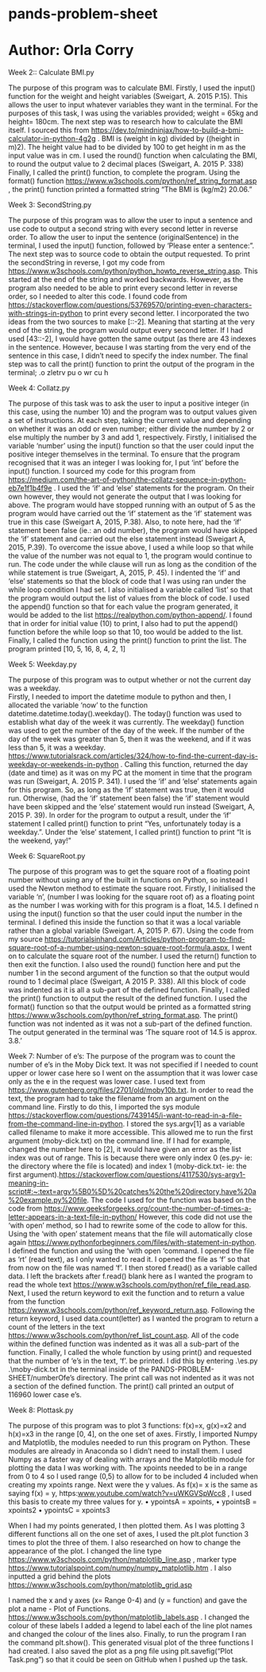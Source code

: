 # pands-problem-sheet
# Author: Orla Corry 

 Week 2:: Calculate BMI.py

The purpose of this program was to calculate BMI. 
Firstly, I used the input() function for the weight and height variables (Sweigart, A. 2015 P.15). This allows the user to input whatever variables they want in the terminal. For the purposes of this task, I was using the variables provided; weight = 65kg and height= 180cm. 
The next step was to research how to calculate the BMI itself. I sourced this from https://dev.to/mindninjax/how-to-build-a-bmi-calculator-in-python-4g2g . BMI is (weight in kg) divided by ((height in m)2). The height value had to be divided by 100 to get height in m as the input value was in cm.
I used the round() function when calculating the BMI, to round the output value to 2 decimal places (Sweigart, A. 2015 P. 338)
Finally, I called the print() function, to complete the program. Using the format() function https://www.w3schools.com/python/ref_string_format.asp , the print() function printed a formatted string “The BMI is (kg/m2) 20.06.”






Week 3: SecondString.py

The purpose of this program was to allow the user to input a sentence and use code to output a second string with every second letter in reverse order. To allow the user to input the sentence (originalSentence) in the terminal, I used the input() function, followed by ‘Please enter a sentence:”.
The next step was to source code to obtain the output requested. To print the secondString in reverse, I got my code from https://www.w3schools.com/python/python_howto_reverse_string.asp. This started at the end of the string and worked backwards. However, as the program also needed to be able to print every second letter in reverse order, so I needed to alter this code. I found code from https://stackoverflow.com/questions/53769570/printing-even-characters-with-strings-in-python to print every second letter. I incorporated the two ideas from the two sources to make [::-2]. Meaning that starting at the very end of the string, the program would output every second letter. If I had used [43::-2], I would have gotten the same output (as there are 43 indexes in the sentence. However, because I was starting from the very end of the sentence in this case, I didn’t need to specify the index number. 
The final step was to call the print() function to print the output of the program in the terminal; .o zletrv pu o wr cu h






Week 4: Collatz.py

The purpose of this task was to ask the user to input a positive integer (in this case, using the number 10) and the program was to output values given a set of instructions. At each step, taking the current value and depending on whether it was an odd or even number; either divide the number by 2 or else multiply the number by 3 and add 1, respectively. 
Firstly, I initialised the variable ‘number’ using the input() function so that the user could input the positive integer themselves in the terminal. To ensure that the program recognised that it was an integer I was looking for, I put ‘int’ before the input() function.
I sourced my code for this program from https://medium.com/the-art-of-python/the-collatz-sequence-in-python-eb7e1f1b4f9e .
I used the ‘if’ and ‘else’ statements for the program. On their own however, they would not generate the output that I was looking for above. The program would have stopped running with an output of 5 as the program would have carried out the ‘if’ statement as the ‘if’ statement was true in this case (Sweigart A, 2015, P.38). Also, to note here, had the ‘if’ statement been false (ie.: an odd number), the program would have skipped the ‘if’ statement and carried out the else statement instead (Sweigart A, 2015, P.39).
To overcome the issue above, I used a while loop so that while the value of the number was not equal to 1, the program would continue to run. The code under the while clause will run as long as the condition of the while statement is true (Sweigart, A, 2015, P. 45).
I indented the ‘if’ and ‘else’ statements so that the block of code that I was using ran under the while loop condition I had set.
I also initialised a variable called ‘list’ so that the program would output the list of values from the block of code. I used the append() function so that for each value the program generated, it would be added to the list https://realpython.com/python-append/. I found that in order for initial value (10) to print, I also had to put the append() function before the while loop so that 10, too would be added to the list. 
Finally, I called the function using the print()  function to print the list. The program printed [10, 5, 16, 8, 4, 2, 1]



Week 5: Weekday.py

The purpose of this program was to output whether or not the current day was a weekday.  
Firstly, I needed to import the datetime module to python and then, I allocated the variable ‘now’ to the function datetime.datetime.today().weekday(). The today() function was used to establish what day of the week it was currently. The weekday() function was used to get the number of the day of the week. If the number of the day of the week was greater than 5, then it was the weekend, and if it was less than 5, it was a weekday. https://www.tutorialsrack.com/articles/324/how-to-find-the-current-day-is-weekday-or-weekends-in-python . Calling this function, returned the day (date and time) as it was on my PC at the moment in time that the program was run (Sweigart, A. 2015 P. 341). 
I used the ‘if’ and ‘else’ statements again for this program. So, as long as the ‘if’ statement was true, then it would run. Otherwise, (had the ‘if’ statement been false) the ‘if’ statement would have been skipped and the ‘else’ statement would run instead (Sweigart, A, 2015 P. 39). 
In order for the program to output a result, under the ‘if’ statement I called print() function to print “Yes, unfortunately today is a weekday.”. Under the ‘else’ statement, I called print() function to print “It is the weekend, yay!” 



Week 6: SquareRoot.py

The purpose of this program was to get the square root of a floating point number without using any of the built in functions on Python, so instead I used the Newton method to estimate the square root.
Firstly, I initialised the variable ‘n’, (number I was looking for the square root of) as a floating point as the number I was working with for this program is a float, 14.5. I defined n using the input() function so that the user could input the number in the terminal. I defined this inside the function so that it was a local variable rather than a global variable (Sweigart. A, 2015 P. 67). 
Using the code from my source https://tutorialsinhand.com/Articles/python-program-to-find-square-root-of-a-number-using-newton-square-root-formula.aspx, I went on to calculate the square root of the number. I used the return() function to then exit the function. I also used the round() function here and put the number 1 in the second argument of the function so that the output would round to 1 decimal place (Sweigart, A 2015 P. 338). All this block of code was indented as it is all a sub-part of the defined function.
Finally, I called the print() function to output the result of the defined function. I used the format() function so that the output would be printed as a formatted string https://www.w3schools.com/python/ref_string_format.asp. 
The print() function was not indented as it was not a sub-part of the defined function. The output generated in the terminal was ‘The square root of 14.5 is approx. 3.8.’



Week 7: Number of e’s:
The purpose of the program was to count the number of e’s in the Moby Dick text. It was not specified if I needed to count upper or lower case here so I went on the assumption that it was lower case only as the e in the request was lower case.
I used text from https://www.gutenberg.org/files/2701/old/moby10b.txt.
In order to read the text, the program had to take the filename from an argument on the command line. Firstly to do this, I imported the sys module https://stackoverflow.com/questions/7439145/i-want-to-read-in-a-file-from-the-command-line-in-python.
I stored the sys.argv[1] as a variable called filename to make it more accessible. This allowed me to run the first argument (moby-dick.txt) on the command line. If I had for example, changed the number here to [2], it would have given an error as the list index was out of range. This is because there were only index 0 (es.py- ie: the directory where the file is located) and index 1 (moby-dick.txt- ie: the first argument).https://stackoverflow.com/questions/4117530/sys-argv1-meaning-in-script#:~:text=argv%5B0%5D%20catches%20the%20directory,have%20a%20example.py%20file.
The code I used for the function was based on the code from https://www.geeksforgeeks.org/count-the-number-of-times-a-letter-appears-in-a-text-file-in-python/ However, this code did not use the ‘with open’ method, so I had to rewrite some of the code to allow for this. Using the ‘with open’ statement means that the file will automatically close again https://www.pythonforbeginners.com/files/with-statement-in-python. 
I defined the function and using the ‘with open ‘command. I opened the file as ‘rt’ (read text), as I only wanted to read it. I opened the file as ‘f’ so that from now on the file was named ‘f’. 
I then stored f.read() as a variable called data. I left the brackets after f.read() blank here as I wanted the program to read the whole text https://www.w3schools.com/python/ref_file_read.asp.  
Next, I used the return keyword to exit the function and to return a value from the function https://www.w3schools.com/python/ref_keyword_return.asp.  Following the return keyword, I used data.count(letter) as I wanted the program to return a count of the letters in the text https://www.w3schools.com/python/ref_list_count.asp. 
All of the code within the defined function was indented as it was all a sub-part of the function.
Finally, I called the whole function by using print() and requested that the number of ‘e’s in the text, ‘f’. be printed. I did this by entering .\es.py .\moby-dick.txt in the terminal inside of the PANDS-PROBLEM-SHEET/numberOfe’s directory. 
The print call was not indented as it was not a section of the defined function. The print() call printed an output of 116960 lower case e’s.



Week 8: Plottask.py

The purpose of this program was to plot 3 functions: f(x)=x, g(x)=x2 and h(x)=x3 in the range [0, 4], on the one set of axes.
Firstly, I imported Numpy and Matplotlib, the modules needed to run this program on Python. These modules are already in Anaconda so I didn’t need to install them. I used Numpy as a faster way of dealing with arrays and the Matplotlib module for plotting the data I was working with.
The xpoints needed to be in a range from 0 to 4 so I used range (0,5) to allow for to be included 4 included when creating my xpoints range.
Next were the y values. As f(x)= x is the same as saying f(x) = y, https:www.youtube.com/watch?v=uWKGVSpWcc8 , I used this basis to create my three values for y. 
•	ypointsA = xpoints, 
•	ypointsB = xpoints2
•	ypointsC = xpoints3

When I had my points generated, I then plotted them. As I was plotting 3 different functions all on the one set of axes, I used the plt.plot function 3 times to plot the three of them. I also researched on how to change the appearance of the plot. I changed the line type https://www.w3schools.com/python/matplotlib_line.asp ,  marker type https://www.tutorialspoint.com/numpy/numpy_matplotlib.htm . I also inputted a grid behind the plots https://www.w3schools.com/python/matplotlib_grid.asp 

I named the x and y axes (x= Range 0-4) and (y = function) and gave the plot a name - Plot of Functions. https://www.w3schools.com/python/matplotlib_labels.asp . I changed the colour of these labels I added a legend to label each of the line plot names and changed the colour of the lines also. 
Finally, to run the program I ran the command plt.show(). This generated visual plot of the three functions I had created. I also saved the plot as a png file using plt.savefig(“Plot Task.png”) so that it could be seen on GitHub when I pushed up the task.





